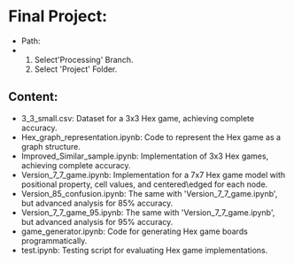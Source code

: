# Final Project: 
- Path:
- 1) Select'Processing' Branch.
  2) Select 'Project' Folder.
 
## Content:
- 3_3_small.csv: Dataset for a 3x3 Hex game, achieving complete accuracy.
- Hex_graph_representation.ipynb: Code to represent the Hex game as a graph structure.
- Improved_Similar_sample.ipynb: Implementation of 3x3 Hex games, achieving complete accuracy.
- Version_7_7_game.ipynb: Implementation for a 7x7 Hex game model with positional property, cell values, and centered\edged for each node.
- Version_85_confusion.ipynb: The same with 'Version_7_7_game.ipynb', but advanced analysis for 85% accuracy.
- Version_7_7_game_95.ipynb: The same with 'Version_7_7_game.ipynb', but advanced analysis for 95% accuracy.
- game_generator.ipynb: Code for generating Hex game boards programmatically.
- test.ipynb: Testing script for evaluating Hex game implementations.



